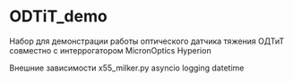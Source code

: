 # ODTiT_demo
Набор для демонстрации работы оптического датчика тяжения ОДТиТ совместно с интеррогатором MicronOptics Hyperion

Внешние зависимости x55_milker.py
asyncio
logging
datetime
